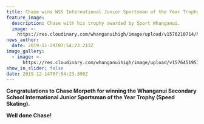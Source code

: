 ```yaml
---
title: Chase wins WSS International Junior Sportsman of the Year Trophy!
feature_image:
  description: Chase with his trophy awarded by Sport Whanganui.
  image: >-
    https://res.cloudinary.com/whanganuihigh/image/upload/v1576210714/News/Chase%20Morpeth.International%20Jnr%20Sportsman%20of%20the%20Year%20Trophy/thumbnail_3.jpg
news_author:
  date: 2019-11-29T07:54:23.213Z
image_gallery:
  - image: >-
      https://res.cloudinary.com/whanganuihigh/image/upload/v1576451957/News/thumbnail_2.jpg
show_in_slider: false
date: 2019-12-14T07:54:23.390Z
---
```

**Congratulations to Chase Morpeth for winning the Whanganui Secondary School International Junior Sportsman of the Year Trophy (Speed Skating).**

**Well done Chase!**


 
